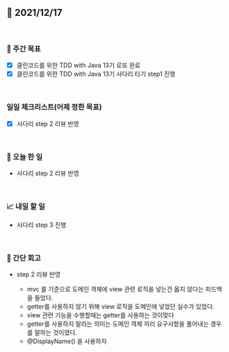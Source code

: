 ## 📅 2021/12/17

<br/>

### 🏹 주간 목표

- [x] 클린코드를 위한 TDD with Java 13기 로또 완료
- [x] 클린코드를 위한 TDD with Java 13기 사다리 타기 step1 진행

<br/>

### 일일 체크리스트(어제 정한 목표)

- [x] 사다리 step 2 리뷰 반영

<br/>

### 💯 오늘 한 일

- 사다리 step 2 리뷰 반영

<br/>

### 📈 내일 할 일

- 사다리 step 3 진행


<br/>

### 🧐 간단 회고


- step 2 리뷰 반영
  
  - mvc 를 기준으로 도메인 객체에 view 관련 로직을 넣는건 옳지 않다는 피드백을 들었다.
  - getter를 사용하지 않기 위해 view 로직을 도메인에 넣었던 실수가 있었다.
  - view 관련 기능을 수행할때는 getter를 사용하는 것이맞다
  - getter를 사용하지 말라는 의미는 도메인 객체 끼리 요구사항을 풀어내는 경우를 말하는 것이였다.
  - @DisplayName() 을 사용하자
  
  